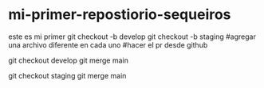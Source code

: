 # mi-primer-repostiorio-sequeiros
este es mi primer
git checkout -b develop
git checkout -b staging
 #agregar una archivo diferente en cada uno
 #hacer el pr desde github

git checkout develop
git merge main


git checkout staging
git merge main
